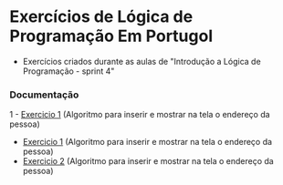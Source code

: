 
# Exercícios de Lógica de Programação Em Portugol


- Exercícios criados durante as aulas de "Introdução a Lógica de Programação - sprint 4"
###


 ### Documentação

1 - [Exercicio 1](https://github.com/Cristhian-Cezar/beacademy-devstart-logicadeprogramacao/blob/main/exercicio-1.txt) (Algoritmo para inserir e mostrar na tela o endereço da pessoa)

- [Exercicio 1](https://link-da-documentação) (Algoritmo para inserir e mostrar na tela o endereço da pessoa)
- [Exercicio 2](https://link-da-documentação) (Algoritmo para inserir e mostrar na tela o endereço da pessoa)
